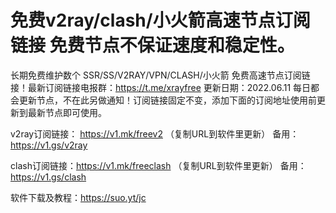 # 免费v2ray/clash/小火箭高速节点订阅链接 免费节点不保证速度和稳定性。
长期免费维护数个 SSR/SS/V2RAY/VPN/CLASH/小火箭 免费高速节点订阅链接！最新订阅链接电报群：https://t.me/xrayfree
更新日期：2022.06.11 每日都会更新节点，不在此另做通知！订阅链接固定不变，添加下面的订阅地址使用前更新到最新节点即可使用。

v2ray订阅链接：
https://v1.mk/freev2 （复制URL到软件里更新）
备用：https://v1.gs/v2ray

clash订阅链接：https://v1.mk/freeclash （复制URL到软件里更新）
备用： https://v1.gs/clash
     
软件下载及教程：https://suo.yt/jc
